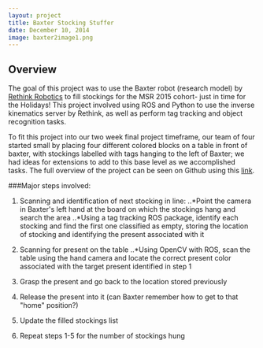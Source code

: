 ```yaml
---
layout: project
title: Baxter Stocking Stuffer
date: December 10, 2014
image: baxter2image1.png
---
```


## Overview
The goal of this project was to use the Baxter robot (research model) by [Rethink Robotics](http://www.rethinkrobotics.com/) to fill stockings for the MSR 2015 cohort- just in time for the Holidays! This project involved using ROS and Python to use the inverse kinematics server by Rethink, as well as perform tag tracking and object recognition tasks.

To fit this project into our two week final project timeframe, our team of four started small by placing four different colored blocks on a table in front of baxter, with stockings labelled with tags hanging to the left of Baxter; we had ideas for extensions to add to this base level as we accomplished tasks. The full overview of the project can be seen on Github using this [link](https://github.com/ChuChuIgbokwe/ME495-Final-Project-Baxter-Stocking-Stuffer).

###Major steps involved:

1. Scanning and identification of next stocking in line:
..*Point the camera in Baxter's left hand at the board on which the stockings hang and search the area
..*Using a tag tracking ROS package, identify each stocking and find the first one classified as empty, storing the location of stocking and identifying the present associated with it

2. Scanning for present on the table
..*Using OpenCV with ROS, scan the table using the hand camera and locate the correct present color associated with the target present identified in step 1

3. Grasp the present and go back to the location stored previously

4. Release the present into it (can Baxter remember how to get to that "home" position?)

5. Update the filled stockings list

6. Repeat steps 1-5 for the number of stockings hung
